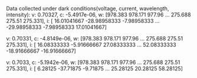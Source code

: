 Data collected under dark conditions(voltage, current, wavelength, intensity):
v: 0.70327, c: -5.4917e-06, w: [978.383 978.171 977.96  ... 275.688 275.51  275.331], i: [ 16.01041667 -28.98958333  -7.98958333 ... -29.98958333  -7.98958333
  17.01041667]
  
v: 0.70331, c: -4.8149e-06, w: [978.383 978.171 977.96  ... 275.688 275.51  275.331], i: [ 16.08333333  -5.91666667  27.08333333 ...  52.08333333 -18.91666667
 -16.91666667]
 
v: 0.7033, c: -5.1942e-06, w: [978.383 978.171 977.96  ... 275.688 275.51  275.331], i: [  6.28125 -37.71875  -9.71875 ...  25.28125  20.28125  58.28125]
